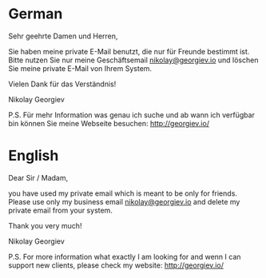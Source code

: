# German
Sehr geehrte Damen und Herren,

Sie haben meine private E-Mail benutzt, die nur für Freunde bestimmt ist.
Bitte nutzen Sie nur meine Geschäftsemail nikolay@georgiev.io und löschen Sie meine private E-Mail von Ihrem System.

Vielen Dank für das Verständnis!

Nikolay Georgiev

P.S. Für mehr Information was genau ich suche und ab wann ich verfügbar bin können Sie meine Webseite besuchen: http://georgiev.io/

# English

Dear Sir / Madam,

you have used my private email which is meant to be only for friends.
Please use only my business email nikolay@georgiev.io and delete my private email from your system.

Thank you very much!

Nikolay Georgiev

P.S. For more information what exactly I am looking for and wenn I can support new clients, please check my website: http://georgiev.io/
